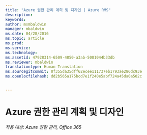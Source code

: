 ```yaml
---
title: "Azure 권한 관리 계획 및 디자인 | Azure RMS"
description: 
keywords: 
author: msmbaldwin
manager: mbaldwin
ms.date: 04/28/2016
ms.topic: article
ms.prod: 
ms.service: 
ms.technology: 
ms.assetid: 47928314-6509-4850-a3ab-5081044b33db
ms.reviewer: mbaldwin
translationtype: Human Translation
ms.sourcegitcommit: 0f355da35dff62ecee111737eb1793ae286dc93e
ms.openlocfilehash: dd2b565a175bcd7e1f240e5abf724a45da0a502c


---
```


# Azure 권한 관리 계획 및 디자인

*적용 대상: Azure 권한 관리, Office 365*




<!--HONumber=Jun16_HO4-->


